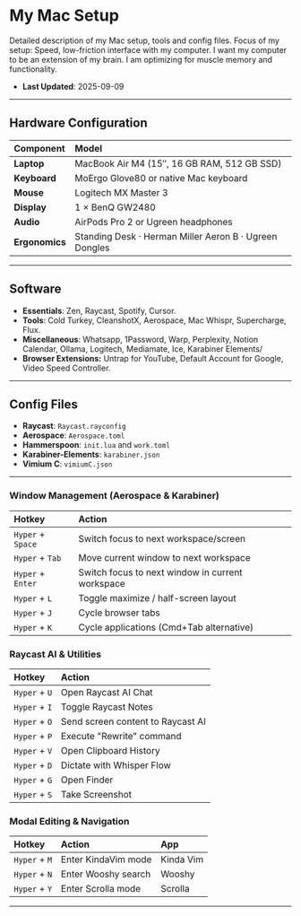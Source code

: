 # My Mac Setup
Detailed description of my Mac setup, tools and config files. 
Focus of my setup: Speed, low-friction interface with my computer.
I want my computer to be an extension of my brain. I am optimizing for muscle memory and functionality.
- **Last Updated**: 2025-09-09

---

## Hardware Configuration

| Component | Model |
| :--- | :--- |
| **Laptop** | MacBook Air M4 (15″, 16 GB RAM, 512 GB SSD) |
| **Keyboard** | MoErgo Glove80 or native Mac keyboard |
| **Mouse** | Logitech MX Master 3 |
| **Display** | 1 × BenQ GW2480 |
| **Audio** | AirPods Pro 2 or Ugreen headphones
| **Ergonomics** | Standing Desk · Herman Miller Aeron B · Ugreen Dongles |

---

## Software
- **Essentials**: Zen, Raycast, Spotify, Cursor. 
- **Tools**: Cold Turkey, CleanshotX, Aerospace, Mac Whispr, Supercharge, Flux.
- **Miscellaneous**: Whatsapp, 1Password, Warp, Perplexity, Notion Calendar, Ollama, Logitech, Mediamate, Ice, Karabiner Elements/ 
- **Browser Extensions:** Untrap for YouTube, Default Account for Google, Video Speed Controller.

---
## Config Files   
- **Raycast**: `Raycast.rayconfig`
- **Aerospace**: `Aerospace.toml`
- **Hammerspoon**: `init.lua` and `work.toml`
- **Karabiner-Elements**: `karabiner.json`
- **Vimium C**: `vimiumC.json`

---

### Window Management (Aerospace & Karabiner)
| Hotkey | Action |
| :--- | :--- |
| `Hyper` + `Space` | Switch focus to next workspace/screen |
| `Hyper` + `Tab` | Move current window to next workspace |
| `Hyper` + `Enter` | Switch focus to next window in current workspace |
| `Hyper` + `L` | Toggle maximize / half-screen layout |
| `Hyper` + `J` | Cycle browser tabs |
| `Hyper` + `K` | Cycle applications (Cmd+Tab alternative) |

### Raycast AI & Utilities
| Hotkey | Action |
| :--- | :--- |
| `Hyper` + `U` | Open Raycast AI Chat |
| `Hyper` + `I` | Toggle Raycast Notes |
| `Hyper` + `O` | Send screen content to Raycast AI |
| `Hyper` + `P` | Execute "Rewrite" command |
| `Hyper` + `V` | Open Clipboard History |
| `Hyper` + `D` | Dictate with Whisper Flow |
| `Hyper` + `G` | Open Finder |
| `Hyper` + `S` | Take Screenshot |

### Modal Editing & Navigation
| Hotkey | Action | App |
| :--- | :--- | :--- |
| `Hyper` + `M` | Enter KindaVim mode | Kinda Vim |
| `Hyper` + `N` | Enter Wooshy search | Wooshy |
| `Hyper` + `Y` | Enter Scrolla mode | Scrolla |

---
